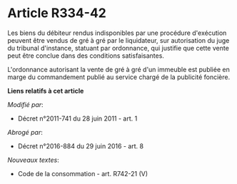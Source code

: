 # Article R334-42

Les biens du débiteur rendus indisponibles par une procédure d'exécution peuvent être vendus de gré à gré par le liquidateur,
sur autorisation du    juge du tribunal d'instance, statuant par ordonnance, qui justifie que cette vente peut être conclue
dans des conditions satisfaisantes. 

L'ordonnance autorisant la vente de gré à gré d'un immeuble est publiée en marge du commandement publié au service chargé de
la publicité foncière.

**Liens relatifs à cet article**

_Modifié par_:

  - Décret n°2011-741 du 28 juin 2011 - art. 1

_Abrogé par_:

  - Décret n°2016-884 du 29 juin 2016 - art. 8

_Nouveaux textes_:

  - Code de la consommation - art. R742-21 (V)
